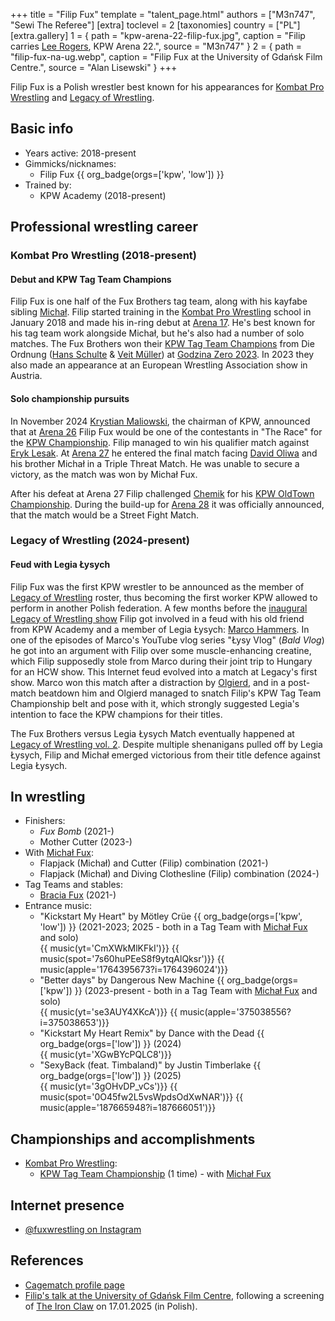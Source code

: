 +++
title = "Filip Fux"
template = "talent_page.html"
authors = ["M3n747", "Sewi The Referee"]
[extra]
toclevel = 2
[taxonomies]
country = ["PL"]
[extra.gallery]
1 = { path = "kpw-arena-22-filip-fux.jpg", caption = "Filip carries [Lee Rogers](@/w/lee-rogers.md), KPW Arena 22.", source = "M3n747" }
2 = { path = "filip-fux-na-ug.webp", caption = "Filip Fux at the University of Gdańsk Film Centre.", source = "Alan Lisewski" }
+++

Filip Fux is a Polish wrestler best known for his appearances for [Kombat Pro Wrestling](@/o/kpw.md) and [Legacy of Wrestling](@/o/low.md).

## Basic info

* Years active: 2018-present
* Gimmicks/nicknames:
  - Filip Fux {{ org_badge(orgs=['kpw', 'low']) }}
* Trained by:
  - KPW Academy (2018-present)

## Professional wrestling career

### Kombat Pro Wrestling (2018-present)

#### Debut and KPW Tag Team Champions

Filip Fux is one half of the Fux Brothers tag team, along with his kayfabe sibling [Michał](@/w/michal-fux.md). Filip started training in the [Kombat Pro Wrestling](@/o/kpw.md) school in January 2018 and made his in-ring debut at [Arena 17](@/e/kpw/2021-08-21-kpw-arena-17.md). He's best known for his tag team work alongside Michał, but he's also had a number of solo matches.
The Fux Brothers won their [KPW Tag Team Champions](@/c/kpw-tag-team-championship.md) from Die Ordnung ([Hans Schulte](@/w/hans-schulte.md) & [Veit Müller](@/w/veit-mueller.md)) at [Godzina Zero 2023](2023-08-18-kpw-godzina-zero-2023.md). In 2023 they also made an appearance at an European Wrestling Association show in Austria. 

#### Solo championship pursuits

In November 2024 [Krystian Maliowski](@/w/krystian-malinowski.md), the chairman of KPW, announced that at [Arena 26](@/e/kpw/2024-11-15-kpw-arena-26.md) Filip Fux would be one of the contestants in "The Race" for the [KPW Championship](@/c/kpw-championship.md). Filip managed to win his qualifier match against [Eryk Lesak](@/w/eryk-lesak.md). At [Arena 27](@/e/kpw/2025-01-24-kpw-arena-27.md) he entered the final match facing [David Oliwa](@/w/david-oliwa.md) and his brother Michał in a Triple Threat Match. He was unable to secure a victory, as the match was won by Michał Fux.

After his defeat at Arena 27 Filip challenged [Chemik](@/w/chemik.md) for his [KPW OldTown Championship](@/c/kpw-old-town-championship.md). During the build-up for [Arena 28](@/e/kpw/2025-04-11-kpw-arena-28.md) it was officially announced, that the match would be a Street Fight Match.

### Legacy of Wrestling (2024-present)

#### Feud with Legia Łysych

Filip Fux was the first KPW wrestler to be announced as the member of [Legacy of Wrestling](@/o/low.md) roster, thus becoming the first worker KPW allowed to perform in another Polish federation. A few months before the [inaugural Legacy of Wrestling show](@/e/low/2024-12-01-low-1.md) Filip got involved in a feud with his old friend from KPW Academy and a member of Legia Łysych: [Marco Hammers](@/w/marco-hammers.md). In one of the episodes of Marco's YouTube vlog series "Łysy Vlog" (_Bald Vlog_) he got into an argument with Filip over some muscle-enhancing creatine, which Filip supposedly stole from Marco during their joint trip to Hungary for an HCW show. This Internet feud evolved into a match at Legacy's first show. Marco won this match after a distraction by [Olgierd](@/w/olgierd.md), and in a post-match beatdown him and Olgierd managed to snatch Filip's KPW Tag Team Championship belt and pose with it, which strongly suggested Legia's intention to face the KPW champions for their titles.

The Fux Brothers versus Legia Łysych Match eventually happened at [Legacy of Wrestling vol. 2](@/e/low/2025-04-06-low-2.md). Despite multiple shenanigans pulled off by Legia Łysych, Filip and Michał emerged victorious from their title defence against Legia Łysych.

## In wrestling

* Finishers:
  - _Fux Bomb_ (2021-)
  - Mother Cutter (2023-)
* With [Michał Fux](@/w/michal-fux.md):
  - Flapjack (Michał) and Cutter (Filip) combination (2021-)
  - Flapjack (Michał) and Diving Clothesline (Filip) combination (2024-)
* Tag Teams and stables:
  - [Bracia Fux](@/tt/bracia-fux.md) (2021-)
* Entrance music:
  - "Kickstart My Heart" by Mötley Crüe
    {{ org_badge(orgs=['kpw', 'low']) }} (2021-2023; 2025 - both in a Tag Team with [Michał Fux](@/w/michal-fux.md) and solo)<br>
    {{ music(yt='CmXWkMlKFkI')}}
    {{ music(spot='7s60huPEeS8f9ytqAlQksr')}}
    {{ music(apple='1764395673?i=1764396024')}}
  - "Better days" by Dangerous New Machine
    {{ org_badge(orgs=['kpw']) }} (2023-present - both in a Tag Team with [Michał Fux](@/w/michal-fux.md) and solo)<br>
    {{ music(yt='se3AUY4XKcA')}}
    {{ music(apple='375038556?i=375038653')}}
  - "Kickstart My Heart Remix" by Dance with the Dead
    {{ org_badge(orgs=['low']) }} (2024) <br>
    {{ music(yt='XGwBYcPQLC8')}}
  - "SexyBack (feat. Timbaland)" by Justin Timberlake
    {{ org_badge(orgs=['low']) }} (2025) <br>
    {{ music(yt='3gOHvDP_vCs')}}
    {{ music(spot='0O45fw2L5vsWpdsOdXwNAR')}}
    {{ music(apple='187665948?i=187666051')}}

## Championships and accomplishments

* [Kombat Pro Wrestling](@/o/kpw.md):
  - [KPW Tag Team Championship](@/c/kpw-tag-team-championship.md) (1 time) - with [Michał Fux](@/w/michal-fux.md)

## Internet presence

* [@fuxwrestling on Instagram](https://www.instagram.com/fuxwrestling/)

## References

* [Cagematch profile page](https://www.cagematch.net/?id=2&nr=25696)
* [Filip's talk at the University of Gdańsk Film Centre](https://www.youtube.com/watch?v=FcJ_OQbmbUw), following a screening of [The Iron Claw](https://en.wikipedia.org/wiki/The_Iron_Claw_(film)) on 17.01.2025 (in Polish).
